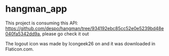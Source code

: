 # hangman_app

This project is consuming this API: https://github.com/despo/hangman/tree/934192ebc85cc52e0e5239bd48e040fa5342dd9a, please go check it out

The logout icon was made by Icongeek26 on and it was downloaded in Flaticon.com.
